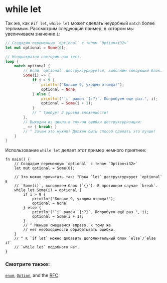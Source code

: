 # while let

Так же, как и`if let`, `while let` может сделать неудобный `match`
более терпимым. Рассмотрим следующий пример, в котором мы увеличиваем значение `i`:

```rust
// Создадим переменную `optional` с типом `Option<i32>`
let mut optional = Some(0);

// Неоднократно повторим наш тест.
loop {
    match optional {
        // Если `optional` деструктурируется, выполним следующий блок.
        Some(i) => {
            if i > 9 {
                println!("Больше 9, уходим отсюда!");
                optional = None;
            } else {
                println!("`i` равен `{:?}`. Попробуем еще раз.", i);
                optional = Some(i + 1);
            }
            // ^ Требует 3 уровня вложенности!
        },
        // Выходим из цикла в случаи ошибки деструктуризации:
        _ => { break; }
        // ^ Зачем это нужно? Должен быть способ сделать это лучше!
    }
}
```

Использование `while let` делает этот пример немного приятнее:

```rust,editable
fn main() {
    // Создадим переменную `optional` с типом `Option<i32>`
    let mut optional = Some(0);

    // Это можно прочитать так: "Пока `let` деструктурирует `optional` в
    // `Some(i)`, выполняем блок (`{}`). В противном случае `break`.
    while let Some(i) = optional {
        if i > 9 {
            println!("Больше 9, уходим отсюда!");
            optional = None;
        } else {
            println!("`i` равен `{:?}`. Попробуем ещё раз.", i);
            optional = Some(i + 1);
        }
        // ^ Меньше смещаемся вправо, к тому же
        // нет необходимости обрабатывать ошибки.
    }
    // ^ К `if let` можно добавить дополнительный блок `else`/`else if`
    // `while let` подобного нет.
}
```

### Смотрите также:

[`enum`][enum], [`Option`][option], and the [RFC][while_let_rfc]

[enum]: custom_types/enum.html
[option]: std/option.html
[while_let_rfc]: https://github.com/rust-lang/rfcs/pull/214
